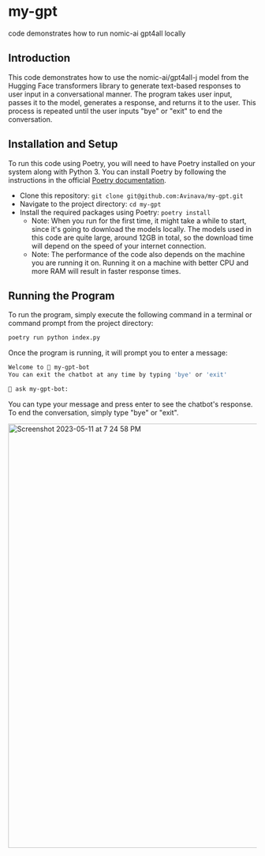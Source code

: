 # my-gpt
code demonstrates how to run nomic-ai gpt4all locally

## Introduction
This code demonstrates how to use the nomic-ai/gpt4all-j model from the Hugging Face transformers library to generate text-based responses to user input in a conversational manner. The program takes user input, passes it to the model, generates a response, and returns it to the user. This process is repeated until the user inputs "bye" or "exit" to end the conversation.

## Installation and Setup
To run this code using Poetry, you will need to have Poetry installed on your system along with Python 3. You can install Poetry by following the instructions in the official [Poetry documentation](https://python-poetry.org/docs/).

- Clone this repository: `git clone git@github.com:Avinava/my-gpt.git`
- Navigate to the project directory: `cd my-gpt`
- Install the required packages using Poetry: `poetry install`
  - Note: When you run for the first time, it might take a while to start, since it's going to download the models locally. The models used in this code are quite large, around 12GB in total, so the download time will depend on the speed of your internet connection.
  - Note: The performance of the code also depends on the machine you are running it on. Running it on a machine with better CPU and more RAM will result in faster response times.

## Running the Program
To run the program, simply execute the following command in a terminal or command prompt from the project directory:
```bash
poetry run python index.py
```

Once the program is running, it will prompt you to enter a message:
```bash
Welcome to 🤖 my-gpt-bot
You can exit the chatbot at any time by typing 'bye' or 'exit'

🤖 ask my-gpt-bot:
```
You can type your message and press enter to see the chatbot's response. To end the conversation, simply type "bye" or "exit".


<img width="858" alt="Screenshot 2023-05-11 at 7 24 58 PM" src="https://github.com/Avinava/my-gpt/assets/1398711/51255bc3-f4cb-4082-8b5f-cc3299fe5bc4">

